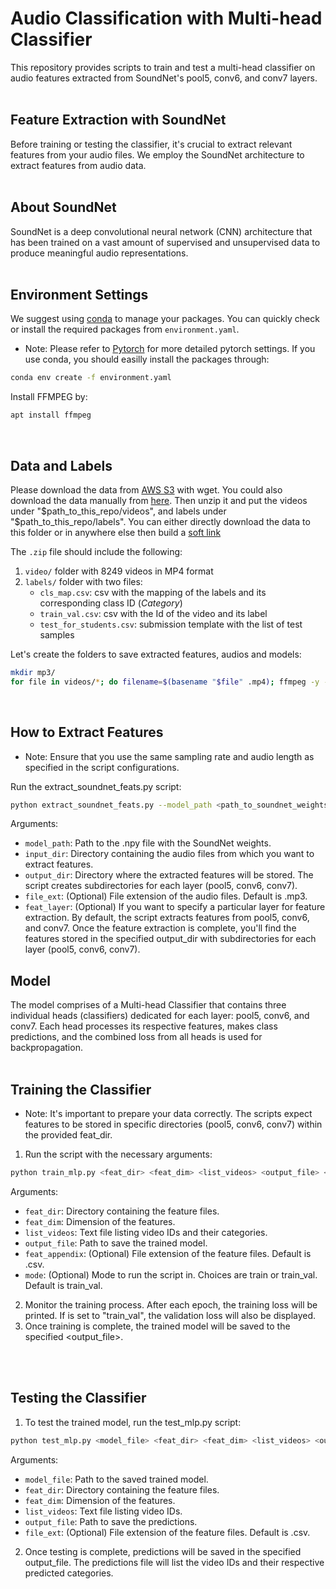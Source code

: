 # Audio Classification with Multi-head Classifier
This repository provides scripts to train and test a multi-head classifier on audio features extracted from SoundNet's pool5, conv6, and conv7 layers.
<br>
<br>

## Feature Extraction with SoundNet
Before training or testing the classifier, it's crucial to extract relevant features from your audio files. We employ the SoundNet architecture to extract features from audio data.
<br>
<br>

## About SoundNet
SoundNet is a deep convolutional neural network (CNN) architecture that has been trained on a vast amount of supervised and unsupervised data to produce meaningful audio representations.
<br>
<br>

## Environment Settings
We suggest using [conda](https://docs.conda.io/en/latest/) to manage your packages. You can quickly check or install the required packages from `environment.yaml`.
* Note: Please refer to [Pytorch](https://pytorch.org/get-started/locally/) for more detailed pytorch settings.
If you use conda, you should easilly install the packages through:
```bash
conda env create -f environment.yaml
```
Install FFMPEG by:
```bash
apt install ffmpeg
```
<br>

## Data and Labels
Please download the data from [AWS S3](https://cmu-11775-vm.s3.amazonaws.com/spring2022/11775_s22_data.zip) with wget. You could also download the data manually from [here](https://www.kaggle.com/competitions/cmu-11775-f23-hw1-audio-based-med/data). Then unzip it and put the videos under "$path_to_this_repo/videos", and labels under "$path_to_this_repo/labels". You can either directly download the data to this folder or in anywhere else then build a [soft link](https://linuxhint.com/create_symbolic_link_ubuntu/)

The `.zip` file should include the following:
1. `video/` folder with 8249 videos in MP4 format
2. `labels/` folder with two files:
    - `cls_map.csv`: csv with the mapping of the labels and its corresponding class ID (*Category*)
    - `train_val.csv`: csv with the Id of the video and its label
    - `test_for_students.csv`: submission template with the list of test samples

Let's create the folders to save extracted features, audios and models:
```bash
mkdir mp3/
for file in videos/*; do filename=$(basename "$file" .mp4); ffmpeg -y -i "$file" -q:a 0 -map a mp3/"${filename}".mp3; done
```
<br>

## How to Extract Features
* Note: Ensure that you use the same sampling rate and audio length as specified in the script configurations.

Run the extract_soundnet_feats.py script:
```bash
python extract_soundnet_feats.py --model_path <path_to_soundnet_weights> --input_dir <audio_files_directory> --output_dir <features_output_directory> [--file_ext .mp3] [--feat_layer ""]
```
Arguments:
- `model_path`: Path to the .npy file with the SoundNet weights.
- `input_dir`: Directory containing the audio files from which you want to extract features.
- `output_dir`: Directory where the extracted features will be stored. The script creates subdirectories for each layer (pool5, conv6, conv7).
- `file_ext`: (Optional) File extension of the audio files. Default is .mp3.
- `feat_layer`: (Optional) If you want to specify a particular layer for feature extraction. By default, the script extracts features from pool5, conv6, and conv7.
Once the feature extraction is complete, you'll find the features stored in the specified output_dir with subdirectories for each layer (pool5, conv6, conv7).<br>

## Model
The model comprises of a Multi-head Classifier that contains three individual heads (classifiers) dedicated for each layer: pool5, conv6, and conv7. Each head processes its respective features, makes class predictions, and the combined loss from all heads is used for backpropagation.
<br>
<br>

## Training the Classifier
* Note: It's important to prepare your data correctly. The scripts expect features to be stored in specific directories (pool5, conv6, conv7) within the provided feat_dir.
1. Run the script with the necessary arguments:
```bash
python train_mlp.py <feat_dir> <feat_dim> <list_videos> <output_file> <feat_appendix> <mode>
```
Arguments:
- `feat_dir`: Directory containing the feature files.
- `feat_dim`: Dimension of the features.
- `list_videos`: Text file listing video IDs and their categories.
- `output_file`: Path to save the trained model.
- `feat_appendix`: (Optional) File extension of the feature files. Default is .csv.
- `mode`: (Optional) Mode to run the script in. Choices are train or train_val. Default is train_val.
2. Monitor the training process. After each epoch, the training loss will be printed. If <mode> is set to "train_val", the validation loss will also be displayed.
3. Once training is complete, the trained model will be saved to the specified <output_file>.
<br>
<br>

## Testing the Classifier
1. To test the trained model, run the test_mlp.py script:
```bash
python test_mlp.py <model_file> <feat_dir> <feat_dim> <list_videos> <output_file> <file_ext>
```
Arguments:
- `model_file`: Path to the saved trained model.
- `feat_dir`: Directory containing the feature files.
- `feat_dim`: Dimension of the features.
- `list_videos`: Text file listing video IDs.
- `output_file`: Path to save the predictions.
- `file_ext`: (Optional) File extension of the feature files. Default is .csv.
2. Once testing is complete, predictions will be saved in the specified output_file. The predictions file will list the video IDs and their respective predicted categories.
